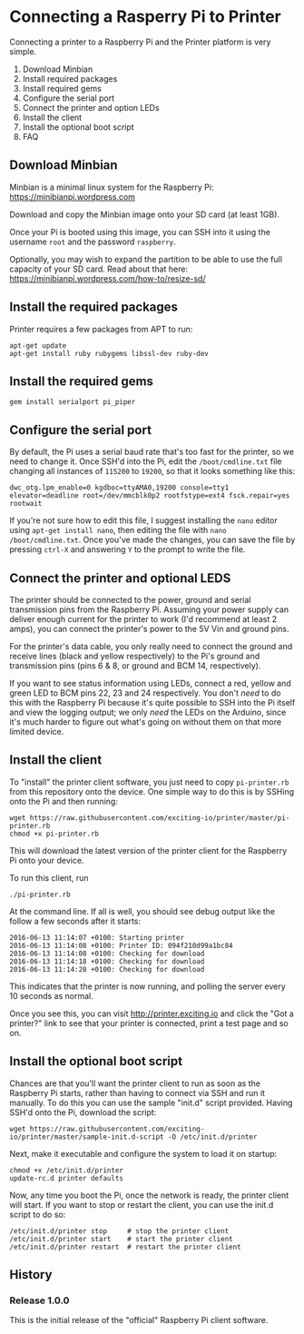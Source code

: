 # Connecting a Rasperry Pi to Printer

Connecting a printer to a Raspberry Pi and the Printer platform is very simple.

1. Download Minbian
3. Install required packages
4. Install required gems
2. Configure the serial port
5. Connect the printer and option LEDs
6. Install the client
7. Install the optional boot script
8. FAQ


## Download Minbian

Minbian is a minimal linux system for the Raspberry Pi: https://minibianpi.wordpress.com

Download and copy the Minbian image onto your SD card (at least 1GB).

Once your Pi is booted using this image, you can SSH into it using the username
`root` and the password `raspberry`.

Optionally, you may wish to expand the partition to be able to use the full
capacity of your SD card. Read about that here: https://minibianpi.wordpress.com/how-to/resize-sd/


## Install the required packages

Printer requires a few packages from APT to run:

    apt-get update
    apt-get install ruby rubygems libssl-dev ruby-dev


## Install the required gems

    gem install serialport pi_piper


## Configure the serial port

By default, the Pi uses a serial baud rate that's too fast for the printer, so
we need to change it. Once SSH'd into the Pi, edit the `/boot/cmdline.txt` file
changing all instances of `115200` to `19200`, so that it looks something like
this:

    dwc_otg.lpm_enable=0 kgdboc=ttyAMA0,19200 console=tty1 elevator=deadline root=/dev/mmcblk0p2 rootfstype=ext4 fsck.repair=yes rootwait

If you're not sure how to edit this file, I suggest installing the `nano` editor
using `apt-get install nano`, then editing the file with `nano /boot/cmdline.txt`. Once you've made the changes, you can save the file by
pressing `ctrl-X` and answering `Y` to the prompt to write the file.


## Connect the printer and optional LEDS

The printer should be connected to the power, ground and serial transmission
pins from the Raspberry Pi. Assuming your power supply can deliver enough
current for the printer to work (I'd recommend at least 2 amps), you can connect
the printer's power to the 5V Vin and ground pins.

For the printer's data cable, you only really need to connect the ground and
receive lines (black and yellow respectively) to the Pi's ground and transmission pins (pins 6 & 8, or ground and BCM 14, respectively).

If you want to see status information using LEDs, connect a red, yellow and
green LED to BCM pins 22, 23 and 24 respectively. You don't _need_ to do this
with the Raspberry Pi because it's quite possible to SSH into the Pi itself and
view the logging output; we only *need* the LEDs on the Arduino, since it's much
harder to figure out what's going on without them on that more limited device.


## Install the client

To "install" the printer client software, you just need to copy `pi-printer.rb`
from this repository onto the device. One simple way to do this is by SSHing
onto the Pi and then running:

    wget https://raw.githubusercontent.com/exciting-io/printer/master/pi-printer.rb
    chmod +x pi-printer.rb

This will download the latest version of the printer client for the Raspberry Pi
onto your device.

To run this client, run

    ./pi-printer.rb

At the command line. If all is well, you should see debug output like the follow
a few seconds after it starts:

    2016-06-13 11:14:07 +0100: Starting printer
    2016-06-13 11:14:08 +0100: Printer ID: 094f210d99a1bc84
    2016-06-13 11:14:08 +0100: Checking for download
    2016-06-13 11:14:18 +0100: Checking for download
    2016-06-13 11:14:28 +0100: Checking for download

This indicates that the printer is now running, and polling the server every
10 seconds as normal.

Once you see this, you can visit http://printer.exciting.io and click the "Got
a printer?" link to see that your printer is connected, print a test page and
so on.


## Install the optional boot script

Chances are that you'll want the printer client to run as soon as the Raspberry
Pi starts, rather than having to connect via SSH and run it manually. To do this
you can use the sample "init.d" script provided. Having SSH'd onto the Pi,
download the script:

    wget https://raw.githubusercontent.com/exciting-io/printer/master/sample-init.d-script -O /etc/init.d/printer

Next, make it executable and configure the system to load it on startup:

    chmod +x /etc/init.d/printer
    update-rc.d printer defaults

Now, any time you boot the Pi, once the network is ready, the printer client
will start. If you want to stop or restart the client, you can use the init.d
script to do so:

    /etc/init.d/printer stop     # stop the printer client
    /etc/init.d/printer start    # start the printer client
    /etc/init.d/printer restart  # restart the printer client


## History

### Release 1.0.0

This is the initial release of the "official" Raspberry Pi client software.
